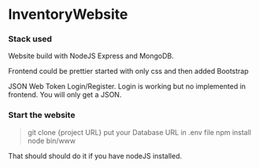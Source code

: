 # InventoryWebsite 
### Stack used 
Website build with NodeJS Express and MongoDB. 

Frontend could be prettier started with only css and then added Bootstrap 

JSON Web Token Login/Register.
Login is working but no implemented in frontend. You will only get a JSON. 

### Start the website
 
> git clone {project URL}
> put your Database URL in .env file
> npm install
> node bin/www

That should should do it if you have nodeJS installed. 
